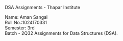  DSA Assignments - Thapar Institute

Name: Aman Sangal  
Roll No.:1024170331  
Semester: 3rd  
Batch - 2Q32
Assignments for Data Structures (DSA).
